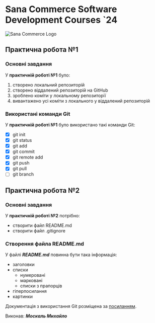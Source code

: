 # Sana Commerce Software Development Courses `24
![Sana Commerce Logo](https://upload.wikimedia.org/wikipedia/commons/0/08/Sana_Commerce_Logo.png) 

## Практична робота №1
### Основні завдання
У **практичній роботі №1** було:

1. створено локальний репозиторій
1. створено віддалений репозиторій на GitHub
1. зроблено коміти у локальному репозиторії
1. вивантажено усі коміти з локального у віддалений репозиторій
### Використані команди Git
У **практичній роботі №1** було використано такі команди Git:

- [x] git init
- [x] git status
- [x] git add
- [x] git commit
- [x] git remote add
- [x] git push
- [x] git pull
- [ ] git branch
## Практична робота №2
### Основні завдання
У **практичній роботі №2** потрібно:

- створити файл README.md
- створити файл .gitignore
### Створення файла README.md
У файлі **_README.md_** повинна бути така інформація:

- заголовки
- списки
    - нумеровані
    - марковані
    - списки з прапорців
- гіперпосилання
- картинки

Документація з використання Git розміщена за [посиланням](https://docs.google.com/document/d/1agdvcLqd2w2rWS0-fCqwsevO-7QN2xLpZPq7Haylq4U).

Виконав: **_Москаль Михайло_**